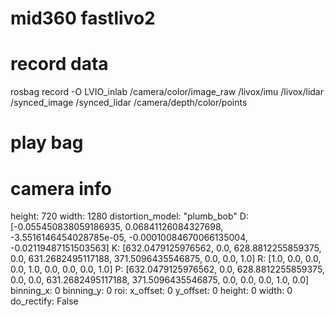 # mid360 fastlivo2

# record data
rosbag record -O LVIO_inlab /camera/color/image_raw /livox/imu /livox/lidar /synced_image /synced_lidar /camera/depth/color/points
# play bag


# camera info
height: 720
width: 1280
distortion_model: "plumb_bob"
D: [-0.055450838059186935, 0.06841126084327698, -3.5516146454028785e-05, -0.00010084670066135004, -0.02119487151503563]
K: [632.0479125976562, 0.0, 628.8812255859375, 0.0, 631.2682495117188, 371.5096435546875, 0.0, 0.0, 1.0]
R: [1.0, 0.0, 0.0, 0.0, 1.0, 0.0, 0.0, 0.0, 1.0]
P: [632.0479125976562, 0.0, 628.8812255859375, 0.0, 0.0, 631.2682495117188, 371.5096435546875, 0.0, 0.0, 0.0, 1.0, 0.0]
binning_x: 0
binning_y: 0
roi: 
  x_offset: 0
  y_offset: 0
  height: 0
  width: 0
  do_rectify: False
